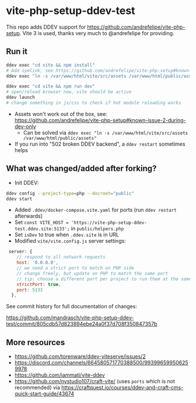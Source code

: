 # vite-php-setup-ddev-test

This repo adds DDEV support for  https://github.com/andrefelipe/vite-php-setup. Vite 3 is used, thanks very much to @andrefelipe for providing.

## Run it

```bash
ddev exec "cd vite && npm install"
# Add symlink, see https://github.com/andrefelipe/vite-php-setup#known-issue-2-during-dev-only
ddev exec "ln -s /var/www/html/vite/src/assets /var/www/html/public/assets"

ddev exec "cd vite && npm run dev" 
# open/reload browser now, vite should be active
ddev launch
# change something in js/css to check if hot module reloading works
```

- Assets won't work out of the box, see: https://github.com/andrefelipe/vite-php-setup#known-issue-2-during-dev-only
    - Can be solved via `ddev exec "ln -s /var/www/html/vite/src/assets /var/www/html/public/assets"`
- If you run into "502 broken DDEV backend", a `ddev restart` sometimes helps

## What was changed/added after forking?

- Init DDEV: 

```bash
ddev config --project-type=php --docroot="public"
ddev start
```

- Added `.ddev/docker-compose.vite.yaml` for ports (run `ddev restart` afterwards)
- Set `const VITE_HOST = 'https://vite-php-setup-ddev-test.ddev.site:5133';` in `public/helpers.php`
- Set `isDev` to true when `.ddev.site` is in URL
- Modified `vite/vite.config.js` server settings:

```javascript
 server: {
    // respond to all network requests
    host: '0.0.0.0',
    // we need a strict port to match on PHP side
    // change freely, but update on PHP to match the same port
    // tip: choose a different port per project to run them at the same time
    strictPort: true,
    port: 5133
  },
```

See commit history for full documentation of changes:

https://github.com/mandrasch/vite-php-setup-ddev-test/commit/805cdb57d823894ebe24a0f37d708f350847357b

## More resources
 
- https://github.com/torenware/ddev-viteserve/issues/2
- https://discord.com/channels/664580571770388500/993996599506259978 
- https://github.com/iammati/vite-ddev
- https://github.com/nystudio107/craft-vite/ (uses `ports` which is not recommended) via https://craftquest.io/courses/ddev-and-craft-cms-quick-start-guide/43674

